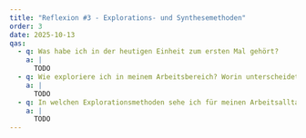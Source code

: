 ```yaml
---
title: "Reflexion #3 - Explorations- und Synthesemethoden"
order: 3
date: 2025-10-13
qas:
  - q: Was habe ich in der heutigen Einheit zum ersten Mal gehört?
    a: |
      TODO
  - q: Wie exploriere ich in meinem Arbeitsbereich? Worin unterscheidet sich die Herangehensweise in der Exploration mit der, in meiner Arbeit? Welche Rolle spielen Trends in meinem Arbeitsbereich?
    a: |
      TODO
  - q: In welchen Explorationsmethoden sehe ich für meinen Arbeitsalltag besonders viel Potential?
    a: |
      TODO
---
```

